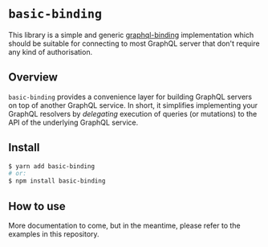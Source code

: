 # `basic-binding`

This library is a simple and generic [graphql-binding](https://github.com/graphql-binding/graphql-binding) implementation which should be suitable for connecting to most GraphQL server that don't require any kind of authorisation.

## Overview

`basic-binding` provides a convenience layer for building GraphQL servers on top of another GraphQL service. In short, it simplifies implementing your GraphQL resolvers by _delegating_ execution of queries (or mutations) to the API of the underlying GraphQL service.

## Install

```sh
$ yarn add basic-binding
# or:
$ npm install basic-binding
```

## How to use

More documentation to come, but in the meantime, please refer to the examples in this repository.
